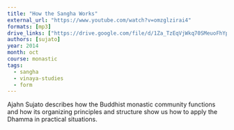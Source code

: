 ```yaml
---
title: "How the Sangha Works"
external_url: "https://www.youtube.com/watch?v=omzglzirai4"
formats: [mp3]
drive_links: ["https://drive.google.com/file/d/1Za_TzEqVjWkq70SMeuoFhYpuhmouFu9M/view?usp=drivesdk"]
authors: [sujato]
year: 2014
month: oct
course: monastic
tags:
  - sangha
  - vinaya-studies
  - form
---
```


Ajahn Sujato describes how the Buddhist monastic community functions and how its organizing principles and structure show us how to apply the Dhamma in practical situations.
